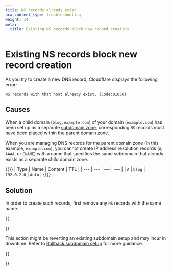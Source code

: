 ```yaml
---
title: NS records already exist
pcx_content_type: troubleshooting
weight: 14
meta:
  title: Existing NS records block new record creation
---
```


# Existing NS records block new record creation

As you try to create a new DNS record, Cloudflare displays the following error:

```
NS records with that host already exist. (Code:81056)
```

## Causes

When a child domain (`blog.example.com`) of your domain (`example.com`) has been set up as a separate [subdomain zone](/dns/zone-setups/subdomain-setup/), corresponding `NS` records must have been placed within the parent domain zone.

When you are managing DNS records for the parent domain zone (in this example, `example.com`), you cannot create IP address resolution records (`A`, `AAAA`, or `CNAME`) with a name that specifies the same subdomain that already exists as a separate child domain zone.

{{<example>}}
| Type | Name | Content | TTL |
| --- | --- | --- | --- |
| `A` | `blog` | `192.0.2.0` | `Auto` |
{{</example>}}

## Solution

In order to create such records, first remove any `NS` records with the same name.

{{<Aside type="warning" header="Important">}}

This action might be reverting an existing subdomain setup and may incur in downtime. Refer to [Rollback subdomain setup](/dns/zone-setups/subdomain-setup/rollback/) for more guidance.

{{</Aside>}}